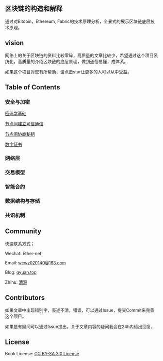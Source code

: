 ## 区块链的构造和解释

通过对Bitcoin，Ethereum, Fabric的技术原理分析，全景式的展示区块链底层技术原理。

## vision

网络上的关于区块链的资料比较零碎，高质量的文章比较少，希望通过这个项目系统化，高质量的介绍区块链的底层原理，做到通俗易懂，成体系。

如果这个项目对您有所帮助，请点击star让更多的人可以从中受益。

## Table of Contents

### 安全与加密

[密码学基础](https://github.com/Ice-Storm/structure-and-interpretation-of-blockchain/blob/master/chapter_1.md)

[节点间建立可信通信](https://github.com/Ice-Storm/structure-and-interpretation-of-blockchain/blob/master/tls.md)

[节点间协商秘钥](https://github.com/Ice-Storm/structure-and-interpretation-of-blockchain/blob/master/ECDH.md)

[数字证书](https://github.com/Ice-Storm/structure-and-interpretation-of-blockchain/blob/master/ca.md)

### 网络层

### 交易模型

### 智能合约

### 数据结构与存储

### 共识机制


## Community

快速联系方式；

Wechat: Ether-net

Email:  wcwz020140@163.com

Blog: [qyuan.top](http://qyuan.top/)

Zhihu:  [清源](https://www.zhihu.com/people/qing-yuan-8-56/activities)

## Contributors

如果文章中出现错别字，表述不清，错误，可以通过Issue，提交Commit来完善这个项目。

如果是有疑问可以通过Issue提出，关于文章内容的疑问我会在24h内给出回复。

## License
Book License: [CC BY-SA 3.0 License](http://creativecommons.org/licenses/by-sa/3.0/)

